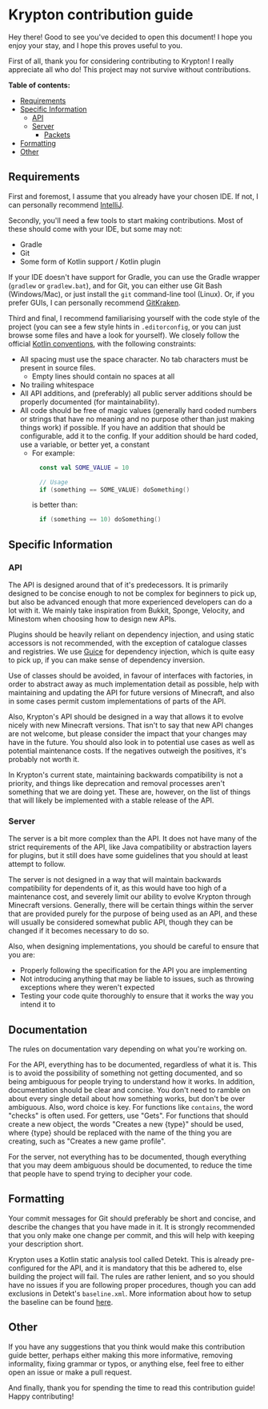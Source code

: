 # Krypton contribution guide

Hey there! Good to see you've decided to open this document! I hope you enjoy your stay, and I hope this proves useful to
you.

First of all, thank you for considering contributing to Krypton! I really appreciate all who do! This project may not
survive without contributions.

**Table of contents:**
* [Requirements](#requirements)
* [Specific Information](#specific-information)
    * [API](#api)
    * [Server](#server)
        * [Packets](#packets)
* [Formatting](#formatting)
* [Other](#other)

## Requirements

First and foremost, I assume that you already have your chosen IDE. If not, I can personally recommend [IntelliJ](https://www.jetbrains.com/idea/).

Secondly, you'll need a few tools to start making contributions. Most of these should come with your IDE, but some may not:
* Gradle
* Git
* Some form of Kotlin support / Kotlin plugin

If your IDE doesn't have support for Gradle, you can use the Gradle wrapper (`gradlew` or `gradlew.bat`), and for Git, you can
either use Git Bash (Windows/Mac), or just install the `git` command-line tool (Linux). Or, if you prefer GUIs, I can personally
recommend [GitKraken](https://www.gitkraken.com/).

Third and final, I recommend familiarising yourself with the code style of the project (you can see a few style hints in `.editorconfig`,
or you can just browse some files and have a look for yourself).
We closely follow the official [Kotlin conventions](https://kotlinlang.org/docs/coding-conventions.html), with the following constraints:
* All spacing must use the space character. No tab characters must be present in source files.
    * Empty lines should contain no spaces at all
* No trailing whitespace
* All API additions, and (preferably) all public server additions should be properly documented (for maintainability).
* All code should be free of magic values (generally hard coded numbers or strings that have no meaning and no purpose other
  than just making things work) if possible. If you have an addition that should be configurable, add it to the config. If your
  addition should be hard coded, use a variable, or better yet, a constant
    * For example:
      ```kotlin
        const val SOME_VALUE = 10

        // Usage
        if (something == SOME_VALUE) doSomething()
      ```
      is better than:
      ```kotlin
        if (something == 10) doSomething()
      ```

## Specific Information
### API

The API is designed around that of it's predecessors. It is primarily designed to be concise enough to not be complex for
beginners to pick up, but also be advanced enough that more experienced developers can do a lot with it. We mainly take
inspiration from Bukkit, Sponge, Velocity, and Minestom when choosing how to design new APIs.

Plugins should be heavily reliant on dependency injection, and using static accessors is not recommended, with the exception
of catalogue classes and registries. We use [Guice](https://github.com/google/guice) for dependency injection, which is
quite easy to pick up, if you can make sense of dependency inversion.

Use of classes should be avoided, in favour of interfaces with factories, in order to abstract away as much implementation
detail as possible, help with maintaining and updating the API for future versions of Minecraft, and also in some cases
permit custom implementations of parts of the API.

Also, Krypton's API should be designed in a way that allows it to evolve nicely with new Minecraft versions. That isn't to
say that new API changes are not welcome, but please consider the impact that your changes may have in the future.
You should also look in to potential use cases as well as potential maintenance costs. If the negatives outweigh the positives,
it's probably not worth it.

In Krypton's current state, maintaining backwards compatibility is not a priority, and things like deprecation and removal processes
aren't something that we are doing yet. These are, however, on the list of things that will likely be implemented with a stable
release of the API.

### Server

The server is a bit more complex than the API. It does not have many of the strict requirements of the API, like Java
compatibility or abstraction layers for plugins, but it still does have some guidelines that you should at least attempt
to follow.

The server is not designed in a way that will maintain backwards compatibility for dependents of it, as this would have too high
of a maintenance cost, and severely limit our ability to evolve Krypton through Minecraft versions.
Generally, there will be certain things within the server that are provided purely for the purpose of being used as an API, and
these will usually be considered somewhat public API, though they can be changed if it becomes necessary to do so.

Also, when designing implementations, you should be careful to ensure that you are:
* Properly following the specification for the API you are implementing
* Not introducing anything that may be liable to issues, such as throwing exceptions where they weren't expected
* Testing your code quite thoroughly to ensure that it works the way you intend it to

## Documentation

The rules on documentation vary depending on what you're working on.

For the API, everything has to be documented, regardless of what it is. This is to avoid the possibility of something not getting
documented, and so being ambiguous for people trying to understand how it works.
In addition, documentation should be clear and concise. You don't need to ramble on about every single detail about how something
works, but don't be over ambiguous. Also, word choice is key. For functions like `contains`, the word "checks" is often used. For
getters, use "Gets". For functions that should create a new object, the words "Creates a new {type}" should be used, where {type}
should be replaced with the name of the thing you are creating, such as "Creates a new game profile".

For the server, not everything has to be documented, though everything that you may deem ambiguous should be documented, to reduce
the time that people have to spend trying to decipher your code.

## Formatting

Your commit messages for Git should preferably be short and concise, and describe the changes that you have made in it.
It is strongly recommended that you only make one change per commit, and this will help with keeping your description
short.

Krypton uses a Kotlin static analysis tool called Detekt. This is already pre-configured for the API, and it is mandatory that
this be adhered to, else building the project will fail. The rules are rather lenient, and so you should have no issues if you
are following proper procedures, though you can add exclusions in Detekt's `baseline.xml`. More information about how to setup
the baseline can be found [here](https://detekt.github.io/detekt/baseline.html).

## Other

If you have any suggestions that you think would make this contribution guide better, perhaps either making this more
informative, removing informality, fixing grammar or typos, or anything else, feel free to either open an issue or make
a pull request.

And finally, thank you for spending the time to read this contribution guide! Happy contributing!
